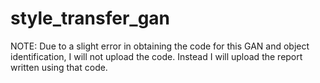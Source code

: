 # style_transfer_gan

NOTE: Due to a slight error in obtaining the code for this GAN and object identification, I will not upload the code. Instead I will upload the report written using that code. 


